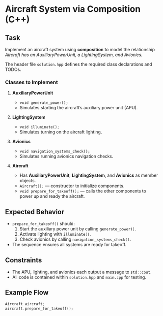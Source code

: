 # Aircraft System via Composition (C++)

## Task
Implement an aircraft system using **composition** to model the relationship  
*Aircraft has an AuxiliaryPowerUnit, a LightingSystem, and Avionics.*

The header file `solution.hpp` defines the required class declarations and TODOs.

### Classes to Implement
1. **AuxiliaryPowerUnit**
   - `void generate_power();`
   - Simulates starting the aircraft’s auxiliary power unit (APU).

2. **LightingSystem**
   - `void illuminate();`
   - Simulates turning on the aircraft lighting.

3. **Avionics**
   - `void navigation_systems_check();`
   - Simulates running avionics navigation checks.

4. **Aircraft**
   - Has **AuxiliaryPowerUnit**, **LightingSystem**, and **Avionics** as member objects.
   - `Aircraft();` — constructor to initialize components.
   - `void prepare_for_takeoff();` — calls the other components to power up and ready the aircraft.

## Expected Behavior
- `prepare_for_takeoff()` should:
  1. Start the auxiliary power unit by calling `generate_power()`.
  2. Activate lighting with `illuminate()`.
  3. Check avionics by calling `navigation_systems_check()`.
- The sequence ensures all systems are ready for takeoff.

## Constraints
- The APU, lighting, and avionics each output a message to `std::cout`.
- All code is contained within `solution.hpp` and `main.cpp` for testing.

## Example Flow
```cpp
Aircraft aircraft;
aircraft.prepare_for_takeoff();
